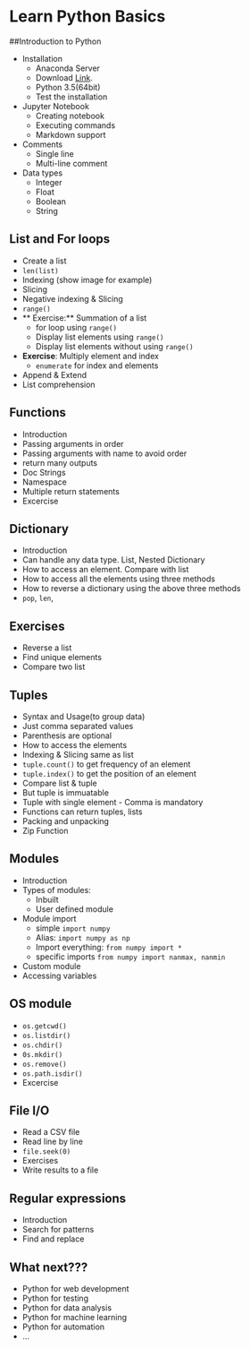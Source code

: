 # Learn Python Basics

##Introduction to Python
* Installation
    * Anaconda Server
    * Download [Link](https://www.continuum.io/downloads). 
    * Python 3.5(64bit)
    * Test the installation
* Jupyter Notebook
    * Creating notebook
    * Executing commands
    * Markdown support
* Comments
    * Single line 
    * Multi-line comment
* Data types
    * Integer
    * Float
    * Boolean
    * String

## List and For loops
* Create a list
* `len(list)`
* Indexing (show image for example)
* Slicing
* Negative indexing & Slicing
* `range()`
* ** Exercise:** Summation of a list
    * for loop using `range()`
    * Display list elements using `range()`
    * Display list elements without using `range()`
* **Exercise**: Multiply element and index
    * `enumerate` for index and elements
* Append & Extend
* List comprehension

## Functions
* Introduction
* Passing arguments in order
* Passing arguments with name to avoid order
* return many outputs
* Doc Strings
* Namespace
* Multiple return statements
* Excercise


## Dictionary
* Introduction
* Can handle any data type. List, Nested Dictionary
* How to access an element. Compare with list
* How to access all the elements using three methods
* How to reverse a dictionary using the above three methods
* `pop`, `len`,

## Exercises
* Reverse a list
* Find unique elements
* Compare two list

## Tuples
* Syntax and Usage(to group data)
* Just comma separated values
* Parenthesis are optional
* How to access the elements
* Indexing & Slicing same as list
* `tuple.count()` to get frequency of an element
* `tuple.index()` to get the position of an element
* Compare list & tuple
* But tuple is immuatable
* Tuple with single element - Comma is mandatory
* Functions can return tuples, lists
* Packing and unpacking
* Zip Function

## Modules
* Introduction
* Types of modules:
    * Inbuilt
    * User defined module
* Module import
    * simple `import numpy`
    * Alias: `import numpy as np`
    * Import everything: `from numpy import *`
    * specific imports `from numpy import nanmax, nanmin`
* Custom module
* Accessing variables

## OS module
* `os.getcwd()`
* `os.listdir()`
* `os.chdir()`
* `0s.mkdir()`
* `os.remove()`
* `os.path.isdir()`
* Excercise

## File I/O
* Read a CSV file
* Read line by line
* `file.seek(0)`
* Exercises
* Write results to a file

## Regular expressions
* Introduction
* Search for patterns
* Find and replace

## What next???
* Python for web development
* Python for testing
* Python for data analysis
* Python for machine learning
* Python for automation
* ...
